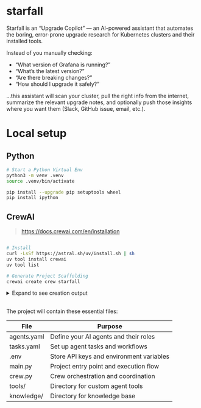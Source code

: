 # starfall

Starfall is an “Upgrade Copilot” — an AI-powered assistant that automates the boring, error-prone upgrade research for Kubernetes clusters and their installed tools.

Instead of you manually checking:
- “What version of Grafana is running?”
- “What’s the latest version?”
- “Are there breaking changes?”
- “How should I upgrade it safely?”

…this assistant will scan your cluster, pull the right info from the internet, summarize the relevant upgrade notes, and optionally push those insights where you want them (Slack, GitHub issue, email, etc.).




# Local setup

## Python
```bash
# Start a Python Virtual Env
python3 -m venv .venv
source .venv/bin/activate

pip install --upgrade pip setuptools wheel
pip install ipython
```

## CrewAI
> https://docs.crewai.com/en/installation

```bash

# Install
curl -LsSf https://astral.sh/uv/install.sh | sh
uv tool install crewai
uv tool list

# Generate Project Scaffolding
crewai create crew starfall
```

<details>
  <summary>Expand to see creation output</summary>
  
  ```bash
    Creating folder starfall...
    Cache expired or not found. Fetching provider data from the web...
    Downloading  [####################################]  663179/30913
    Select a provider to set up:
    1. openai
    2. anthropic
    3. gemini
    4. nvidia_nim
    5. groq
    6. huggingface
    7. ollama
    8. watson
    9. bedrock
    10. azure
    11. cerebras
    12. sambanova
    13. other
    q. Quit
    Enter the number of your choice or 'q' to quit: 7

    Select a model to use for Ollama:
    1. ollama/llama3.1
    2. ollama/mixtral
    q. Quit
    Enter the number of your choice or 'q' to quit: 1

    API keys and model saved to .env file
    Selected model: ollama/llama3.1
    - Created starfall/.gitignore
    - Created starfall/pyproject.toml
    - Created starfall/README.md
    - Created starfall/knowledge/user_preference.txt
    - Created starfall/src/starfall/__init__.py
    - Created starfall/src/starfall/main.py
    - Created starfall/src/starfall/crew.py
    - Created starfall/src/starfall/tools/custom_tool.py
    - Created starfall/src/starfall/tools/__init__.py
    - Created starfall/src/starfall/config/agents.yaml
    - Created starfall/src/starfall/config/tasks.yaml
    Crew starfall created successfully!
  ```
</details>
<br>


The project will contain these essential files:

|File|Purpose|
|---|---|
|agents.yaml|	Define your AI agents and their roles|
|tasks.yaml|	Set up agent tasks and workflows|
|.env	|Store API keys and environment variables|
|main.py|	Project entry point and execution flow|
|crew.py|	Crew orchestration and coordination|
|tools/	| Directory for custom agent tools|
|knowledge/|	Directory for knowledge base|
